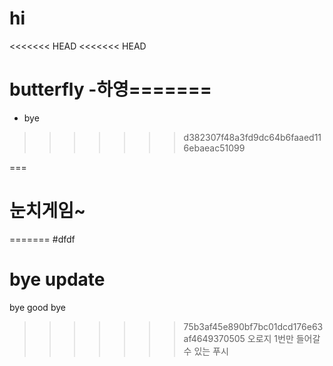 # hi
<<<<<<< HEAD
<<<<<<< HEAD

# butterfly -하영=======
+ bye
>>>>>>> d382307f48a3fd9dc64b6faaed116ebaeac51099

===
# 눈치게임~
=======
#dfdf

# bye update

bye
good bye
>>>>>>> 75b3af45e890bf7bc01dcd176e63af4649370505
오로지 1번만 들어갈 수 있는 푸시
